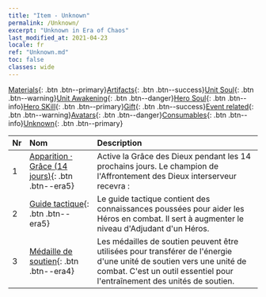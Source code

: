 ```yaml
---
title: "Item - Unknown"
permalink: /Unknown/
excerpt: "Unknown in Era of Chaos"
last_modified_at: 2021-04-23
locale: fr
ref: "Unknown.md"
toc: false
classes: wide
---
```

 [Materials](/ItemsFR/){: .btn .btn--primary}[Artifacts](/ItemsFR/Artifacts/){: .btn .btn--success}[Unit Soul](/ItemsFR/UnitSoul/){: .btn .btn--warning}[Unit Awakening](/ItemsFR/UnitAwakening/){: .btn .btn--danger}[Hero Soul](/ItemsFR/HeroSoul/){: .btn .btn--info}[Hero SKill](/ItemsFR/HeroSkill/){: .btn .btn--primary}[Gift](/ItemsFR/Gift/){: .btn .btn--success}[Event related](/ItemsFR/Events/){: .btn .btn--warning}[Avatars](/ItemsFR/Avatars/){: .btn .btn--danger}[Consumables](/ItemsFR/Consumables/){: .btn .btn--info}[Unknown](/ItemsFR/Unknown/){: .btn .btn--primary}

  | Nr |         Nom        |   Description     |
  |:---|:--------------------|:------------------|
  | 1 | [Apparition · Grâce (14 jours)](/ItemsFR/unk_2117/){: .btn .btn--era5} | Active la Grâce des Dieux pendant les 14 prochains jours. Le champion de l'Affrontement des Dieux interserveur recevra : |
  | 2 | [Guide tactique](/ItemsFR/unk_2115/){: .btn .btn--era5} | Le guide tactique contient des connaissances poussées pour aider les Héros en combat. Il sert à augmenter le niveau d'Adjudant d'un Héros. |
  | 3 | [Médaille de soutien](/ItemsFR/unk_2116/){: .btn .btn--era4} | Les médailles de soutien peuvent être utilisées pour transférer de l'énergie d'une unité de soutien vers une unité de combat. C'est un outil essentiel pour l'entraînement des unités de soutien. |
